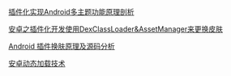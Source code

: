 [插件化实现Android多主题功能原理剖析](https://juejin.im/post/594f4b625188250d9e65057b)  

[安卓之插件化开发使用DexClassLoader&AssetManager来更换皮肤](http://blog.csdn.net/cxmscb/article/details/52448139)  

[Android 插件换肤原理及源码分析](http://www.glumes.com/android-change-skin-by-plugin/)  

[安卓动态加载技术](http://www.huqi.tk/index.php/2017/06/03/android_dynamic_load/)
